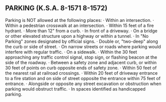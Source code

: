 ## PARKING (K.S.A. 8-1571 8-1572)
Parking is NOT allowed at the following places:
· Within an intersection.
· Within a pedestrian crosswalk at an intersection.
· Within 15 feet of a fire hydrant.
· More than 12" from a curb.
· In front of a driveway.
· On a bridge or other elevated structure upon a highway or within a tunnel.
· In "No Parking" zones designated by official signs.
· Double or, "two-deep" along the curb or side of street.
· On narrow streets or roads where parking would interfere with regular traffic.
· On a sidewalk.
· Within the 30 feet approaching any traffic control signal, stop sign, or flashing beacon at the side of the roadway.
· Between a safety zone and adjacent curb, or within 30 feet of points on curb opposite ends of safety zone.
· Within 50 feet of the nearest rail at railroad crossings.
· Within 20 feet of driveway entrance to a fire station and on side of street opposite the entrance within 75 feet of entrance.
· Alongside or opposite any street excavation or obstruction when parking would obstruct traffic.
· In spaces identified as handicapped parking.